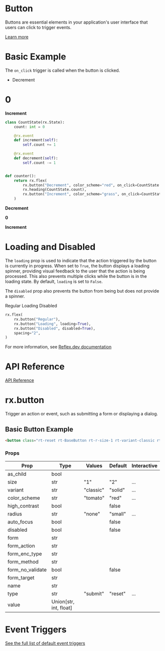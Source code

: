 # Button
Buttons are essential elements in your application's user interface that users can click to trigger events.

[Learn more](https://reflex.dev/docs/library/forms/button/#basic-example)

# Basic Example

The `on_click` trigger is called when the button is clicked.

- Decrement

# 0

**Increment**

```python
class CountState(rx.State):
    count: int = 0

    @rx.event
    def increment(self):
        self.count += 1

    @rx.event
    def decrement(self):
        self.count -= 1


def counter():
    return rx.flex(
        rx.button("Decrement", color_scheme="red", on_click=CountState.decrement),
        rx.heading(CountState.count),
        rx.button("Increment", color_scheme="grass", on_click=CountState.increment, spacing="3"),
    )
```

**Decrement**

**0**

**Increment**

# Loading and Disabled

The `loading` prop is used to indicate that the action triggered by the button is currently in progress. When set to `True`, the button displays a loading spinner, providing visual feedback to the user that the action is being processed. This also prevents multiple clicks while the button is in the loading state. By default, `loading` is set to `False`.

The `disabled` prop also prevents the button from being but does not provide a spinner.

Regular
Loading
Disabled

```python
rx.flex(
    rx.button("Regular"),
    rx.button("Loading", loading=True),
    rx.button("Disabled", disabled=True),
    spacing="2",
)
```

For more information, see [Reflex.dev documentation](https://reflex.dev/docs/library/forms/button/#api-reference)

# API Reference

[API Reference](https://reflex.dev/docs/library/forms/button/#rx.button)

# rx.button

Trigger an action or event, such as submitting a form or displaying a dialog.

## Basic Button Example

```html
<button class="rt-reset rt-BaseButton rt-r-size-1 rt-variant-classic rt-Button" data-accent-color="tomato" data-radius="none" type="submit">Basic Button</button>
```

### Props

| Prop             | Type | Values                | Default | Interactive |
|------------------|------|-----------------------|---------|-------------|
| as_child         | bool |                       |         |             |
| size             | str  | "1" | "2" | ...        |           |
| variant          | str  | "classic" | "solid" | ...        |           |
| color_scheme     | str  | "tomato" | "red" | ...        |           |
| high_contrast    | bool |                       | false   |             |
| radius           | str  | "none" | "small" | ...        |           |
| auto_focus       | bool |                       | false   |             |
| disabled         | bool |                       | false   |             |
| form             | str  |                       |         |             |
| form_action      | str  |                       |         |             |
| form_enc_type    | str  |                       |         |             |
| form_method      | str  |                       |         |             |
| form_no_validate | bool |                       | false   |             |
| form_target      | str  |                       |         |             |
| name             | str  |                       |         |             |
| type             | str  | "submit" | "reset" | ...        |           |
| value            | Union[str, int, float] |               |         |             |

# Event Triggers

[See the full list of default event triggers](https://reflex.dev/docs/api-reference/event-triggers/)